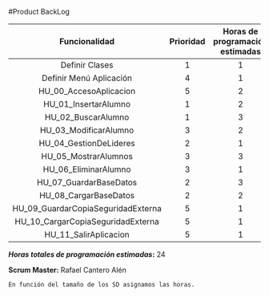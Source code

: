 #Product BackLog

Funcionalidad | Prioridad | Horas de programación estimadas
   :--:|:--:|:--:
Definir Clases|1|1
Definir Menú Aplicación|4|1
HU_00_AccesoAplicacion|5|2
HU_01_InsertarAlumno|1|2
HU_02_BuscarAlumno|1|3
HU_03_ModificarAlumno|3|2
HU_04_GestionDeLideres|2|1
HU_05_MostrarAlumnos|3|3
HU_06_EliminarAlumno|3|1
HU_07_GuardarBaseDatos|2|3
HU_08_CargarBaseDatos|2|2
HU_09_GuardarCopiaSeguridadExterna|5|1
HU_10_CargarCopiaSeguridadExterna|5|1
HU_11_SalirAplicacion|5|1

**_Horas totales de programación estimadas_:** 24

**Scrum Master:** Rafael Cantero Alén

	En función del tamaño de los SD asignamos las horas.